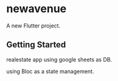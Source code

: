 # newavenue

A new Flutter project.

## Getting Started

realestate app using google sheets as DB.

using Bloc as a state management.

